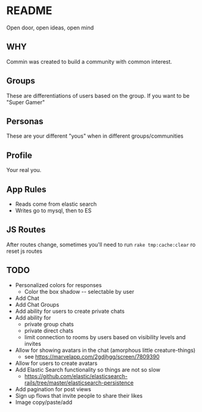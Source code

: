 # README

Open door, open ideas, open mind


## WHY

Commin was created to build a community with common interest.  

## Groups

These are differentiations of users based on the group.  If you want to be "Super Gamer" 
 
## Personas

These are your different "yous" when in different groups/communities

## Profile

Your real you.

## App Rules

* Reads come from elastic search
* Writes go to mysql, then to ES

## JS Routes

After routes change, sometimes you'll need to run `rake tmp:cache:clear` ro reset js routes

## TODO

* Personalized colors for responses
  * Color the box shadow -- selectable by user
* Add Chat
* Add Chat Groups
* Add ability for users to create private chats
* Add ability for 
  * private group chats
  * private direct chats
  * limit connection to rooms by users based on visibility levels and invites
* Allow for showing avatars in the chat (amorphous little creature-things)
  * see https://marvelapp.com/2gdjhgg/screen/7809390
* Allow for users to create avatars
* Add Elastic Search functionality so things are not so slow
  * https://github.com/elastic/elasticsearch-rails/tree/master/elasticsearch-persistence
* Add pagination for post views
* Sign up flows that invite people to share their likes
* Image copy/paste/add
